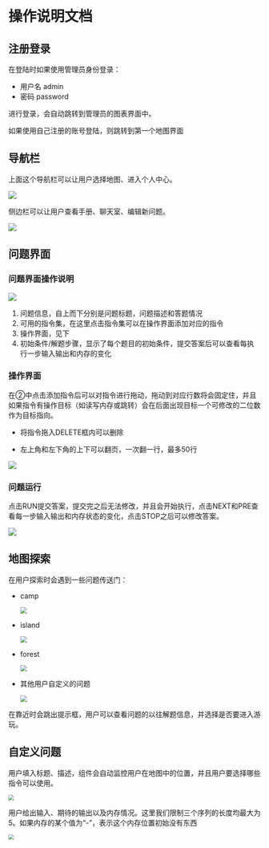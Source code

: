 # 操作说明文档

## 注册登录

在登陆时如果使用管理员身份登录：

- 用户名 admin
- 密码 password

进行登录，会自动跳转到管理员的图表界面中。

如果使用自己注册的账号登陆，则跳转到第一个地图界面

## 导航栏

上面这个导航栏可以让用户选择地图、进入个人中心。

![](pics/21.png)

侧边栏可以让用户查看手册、聊天室、编辑新问题。

![](pics/22.png)

## 问题界面

### 问题界面操作说明

![](pics/34.png)

1. 问题信息，自上而下分别是问题标题，问题描述和答题情况
2. 可用的指令集，在这里点击指令集可以在操作界面添加对应的指令
3. 操作界面，见下
4. 初始条件/解题步骤，显示了每个题目的初始条件，提交答案后可以查看每执行一步输入输出和内存的变化

### 操作界面

在②中点击添加指令后可以对指令进行拖动，拖动到对应行数将会固定住，并且如果指令有操作目标（如读写内存或跳转）会在后面出现目标一个可修改的二位数作为目标指向。

- 将指令拖入DELETE框内可以删除

- 左上角和左下角的上下可以翻页，一次翻一行，最多50行

![](pics/35.png)

### 问题运行

点击RUN提交答案，提交完之后无法修改，并且会开始执行，点击NEXT和PRE查看每一步输入输出和内存状态的变化，点击STOP之后可以修改答案。

![](pics/36.png)

## 地图探索

在用户探索时会遇到一些问题传送门：

- camp

  <img src="pics/23.png" style="zoom:80%;" />

- island

  <img src="pics/24.png" style="zoom:80%;" />

- forest

  <img src="pics/25.png" style="zoom:80%;" />

- 其他用户自定义的问题

  <img src="pics/26.png" style="zoom:80%;" />

在靠近时会跳出提示框，用户可以查看问题的以往解题信息，并选择是否要进入游玩。

## 自定义问题

用户填入标题、描述，组件会自动监控用户在地图中的位置，并且用户要选择哪些指令可以使用。

<img src="pics/27.png" style="zoom: 67%;" />

用户给出输入、期待的输出以及内存情况。这里我们限制三个序列的长度均最大为5。如果内存的某个值为“-”，表示这个内存位置初始没有东西

<img src="pics/28.png" style="zoom:67%;" />